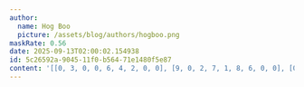 ```yaml
---
author:
  name: Hog Boo
  picture: /assets/blog/authors/hogboo.png
maskRate: 0.56
date: 2025-09-13T02:00:02.154938
id: 5c26592a-9045-11f0-b564-71e1480f5e87
content: '[[0, 3, 0, 0, 6, 4, 2, 0, 0], [9, 0, 2, 7, 1, 8, 6, 0, 0], [0, 6, 0, 0, 0, 0, 0, 0, 0], [0, 1, 4, 8, 0, 0, 3, 6, 0], [6, 0, 0, 0, 5, 1, 0, 0, 0], [0, 8, 3, 0, 0, 7, 1, 0, 9], [0, 0, 8, 1, 0, 0, 9, 3, 6], [0, 9, 0, 0, 8, 0, 7, 0, 2], [1, 0, 6, 0, 0, 2, 0, 0, 0]]'
---
```

